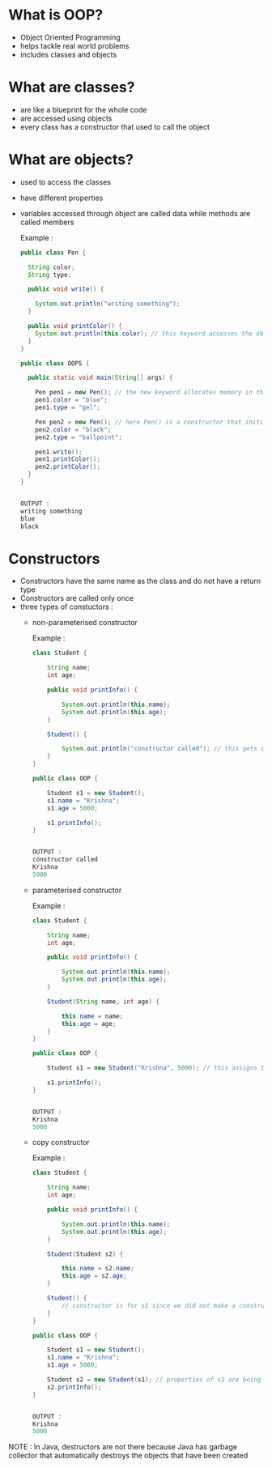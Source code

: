 # What is OOP?
- Object Oriented Programming
- helps tackle real world problems
- includes classes and objects

# What are classes?
- are like a blueprint for the whole code
- are accessed using objects
- every class has a constructor that used to call the object

# What are objects?
- used to access the classes
- have different properties
- variables accessed through object are called data while methods are called members


  Example : 
  ```java
  public class Pen {
  
    String color;
    String type;
  
    public void write() {
  
      System.out.println("writing something");
    }
  
    public void printColor() {
      System.out.println(this.color); // this keyword accesses the object that is being called and the value gets assigned accordingly
    }
  }
  
  public class OOPS {
  
    public static void main(String[] args) {
  
      Pen pen1 = new Pen(); // the new keyword allocates memory in the memory heap using the object
      pen1.color = "blue";
      pen1.type = "gel";
  
      Pen pen2 = new Pen(); // here Pen() is a constructor that initialized the object 
      pen2.color = "black";
      pen2.type = "ballpoint";
  
      pen1.write();
      pen1.printColor();
      pen2.printColor();
    }
  }
  
  
  OUTPUT :
  writing something
  blue
  black


# Constructors
- Constructors have the same name as the class and do not have a return type 
- Constructors are called only once
- three types of constuctors :
  - non-parameterised constructor


    Example :
    ```java
    class Student {

        String name;
        int age;

        public void printInfo() {

            System.out.println(this.name);
            System.out.println(this.age);
        }

        Student() {

            System.out.println("constructor called"); // this gets called everytime the constructor is formed
        }
    }

    public class OOP {

        Student s1 = new Student();
        s1.name = "Krishna";
        s1.age = 5000;

        s1.printInfo();
    }


    OUTPUT :
    constructor called
    Krishna
    5000

  - parameterised constructor


    Example :
    ```java
    class Student {

        String name;
        int age;

        public void printInfo() {

            System.out.println(this.name);
            System.out.println(this.age);
        }

        Student(String name, int age) {

            this.name = name;
            this.age = age;
        }
    }

    public class OOP {

        Student s1 = new Student("Krishna", 5000); // this assigns the value to name and age

        s1.printInfo();
    }


    OUTPUT :
    Krishna
    5000

  - copy constructor


    Example :
    ```java
    class Student {

        String name;
        int age;

        public void printInfo() {

            System.out.println(this.name);
            System.out.println(this.age);
        }

        Student(Student s2) {

            this.name = s2.name;
            this.age = s2.age;
        }

        Student() {
            // constructor is for s1 since we did not make a constructor for it
        }
    }

    public class OOP {

        Student s1 = new Student();
        s1.name = "Krishna";
        s1.age = 5000;

        Student s2 = new Student(s1); // properties of s1 are being given to s2
        s2.printInfo();
    }


    OUTPUT :
    Krishna
    5000


NOTE : In Java, destructors are not there because Java has garbage collector that automatically destroys the objects that have been created
